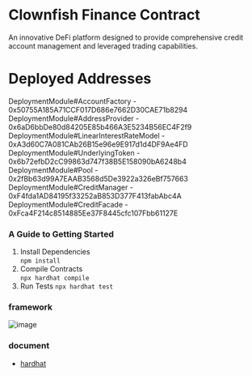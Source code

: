 # Clownfish Finance Contract
An innovative DeFi platform designed to provide comprehensive credit account management and leveraged trading capabilities.

# Deployed Addresses

DeploymentModule#AccountFactory - 0x50755A185A71CCF017D686e7662D30CAE71b8294  
DeploymentModule#AddressProvider - 0x6aD6bbDe80d84205E85b466A3E5234B56EC4F2f9  
DeploymentModule#LinearInterestRateModel - 0xA3d60C7A081CAb26B15e96e9E917d1d4DF9Ae4FD  
DeploymentModule#UnderlyingToken - 0x6b72efbD2cC99863d747f38B5E158090bA6248b4  
DeploymentModule#Pool - 0x2fBb63d99A7EAAB3568d5De3922a326eBf757663  
DeploymentModule#CreditManager - 0xF4fda1AD84195f33252aB853D377F413fabAbc4A  
DeploymentModule#CreditFacade - 0xFca4F214c8514885Ee37F8445cfc107Fbb61127E  

### A Guide to Getting Started
1. Install Dependencies  
`npm install`
2. Compile Contracts  
`npx hardhat compile`
3. Run Tests
`npx hardhat test`
### framework
![image](https://github.com/user-attachments/assets/89cb77d6-6cac-4da9-ab73-4257a797d06a)
### document
- [hardhat](https://hardhat.org/hardhat-runner/docs/getting-started#overview)




